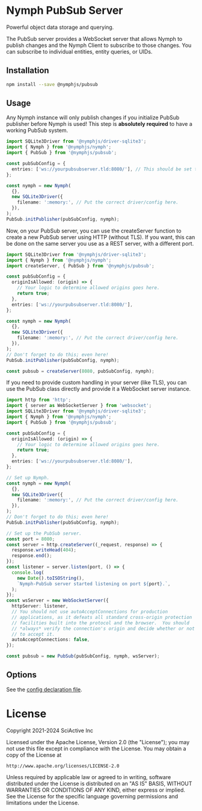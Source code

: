 # Nymph PubSub Server

Powerful object data storage and querying.

The PubSub server provides a WebSocket server that allows Nymph to publish changes and the Nymph Client to subscribe to those changes. You can subscribe to individual entities, entity queries, or UIDs.

## Installation

```sh
npm install --save @nymphjs/pubsub
```

## Usage

Any Nymph instance will only publish changes if you initialize PubSub publisher before Nymph is used! This step is **absolutely required** to have a working PubSub system.

```ts
import SQLite3Driver from '@nymphjs/driver-sqlite3';
import { Nymph } from '@nymphjs/nymph';
import { PubSub } from '@nymphjs/pubsub';

const pubSubConfig = {
  entries: ['ws://yourpubsubserver.tld:8080/'], // This should be set to your PubSub server URL(s).
};

const nymph = new Nymph(
  {},
  new SQLite3Driver({
    filename: ':memory:', // Put the correct driver/config here.
  }),
);
PubSub.initPublisher(pubSubConfig, nymph);
```

Now, on your PubSub server, you can use the createServer function to create a new PubSub server using HTTP (without TLS). If you want, this can be done on the same server you use as a REST server, with a different port.

```ts
import SQLite3Driver from '@nymphjs/driver-sqlite3';
import { Nymph } from '@nymphjs/nymph';
import createServer, { PubSub } from '@nymphjs/pubsub';

const pubSubConfig = {
  originIsAllowed: (origin) => {
    // Your logic to determine allowed origins goes here.
    return true;
  },
  entries: ['ws://yourpubsubserver.tld:8080/'],
};

const nymph = new Nymph(
  {},
  new SQLite3Driver({
    filename: ':memory:', // Put the correct driver/config here.
  }),
);
// Don't forget to do this; even here!
PubSub.initPublisher(pubSubConfig, nymph);

const pubsub = createServer(8080, pubSubConfig, nymph);
```

If you need to provide custom handling in your server (like TLS), you can use the PubSub class directly and provide it a WebSocket server instance.

```ts
import http from 'http';
import { server as WebSocketServer } from 'websocket';
import SQLite3Driver from '@nymphjs/driver-sqlite3';
import { Nymph } from '@nymphjs/nymph';
import { PubSub } from '@nymphjs/pubsub';

const pubSubConfig = {
  originIsAllowed: (origin) => {
    // Your logic to determine allowed origins goes here.
    return true;
  },
  entries: ['ws://yourpubsubserver.tld:8080/'],
};

// Set up Nymph.
const nymph = new Nymph(
  {},
  new SQLite3Driver({
    filename: ':memory:', // Put the correct driver/config here.
  }),
);
// Don't forget to do this; even here!
PubSub.initPublisher(pubSubConfig, nymph);

// Set up the PubSub server.
const port = 8080;
const server = http.createServer((_request, response) => {
  response.writeHead(404);
  response.end();
});
const listener = server.listen(port, () => {
  console.log(
    new Date().toISOString(),
    `Nymph-PubSub server started listening on port ${port}.`,
  );
});
const wsServer = new WebSocketServer({
  httpServer: listener,
  // You should not use autoAcceptConnections for production
  // applications, as it defeats all standard cross-origin protection
  // facilities built into the protocol and the browser.  You should
  // *always* verify the connection's origin and decide whether or not
  // to accept it.
  autoAcceptConnections: false,
});

const pubsub = new PubSub(pubSubConfig, nymph, wsServer);
```

## Options

See the [config declaration file](src/conf/d.ts).

# License

Copyright 2021-2024 SciActive Inc

Licensed under the Apache License, Version 2.0 (the "License");
you may not use this file except in compliance with the License.
You may obtain a copy of the License at

    http://www.apache.org/licenses/LICENSE-2.0

Unless required by applicable law or agreed to in writing, software
distributed under the License is distributed on an "AS IS" BASIS,
WITHOUT WARRANTIES OR CONDITIONS OF ANY KIND, either express or implied.
See the License for the specific language governing permissions and
limitations under the License.

